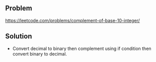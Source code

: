 ## Problem

https://leetcode.com/problems/complement-of-base-10-integer/

## Solution

- Convert decimal to binary then complement using if condition then convert binary to decimal.
